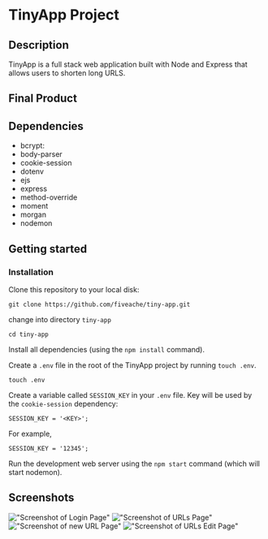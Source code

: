 # TinyApp Project

## Description
TinyApp is a full stack web application built with Node and Express that allows users to shorten long URLS.

## Final Product

## Dependencies

* bcrypt:
* body-parser
* cookie-session
* dotenv
* ejs
* express
* method-override
* moment
* morgan
* nodemon

## Getting started

### Installation

Clone this repository to your local disk:
```
git clone https://github.com/fiveache/tiny-app.git
```

change into directory `tiny-app`
```
cd tiny-app
```

Install all dependencies (using the `npm install` command).

Create a `.env` file in the root of the TinyApp project by running `touch .env`.
```
touch .env
```
Create a variable called `SESSION_KEY` in your `.env` file. Key will be used by the `cookie-session` dependency:
```
SESSION_KEY = '<KEY>';
```

For example,
```
SESSION_KEY = '12345';
```

Run the development web server using the `npm start` command (which will start nodemon).

## Screenshots
!["Screenshot of Login Page"](https://github.com/fiveache/tiny-app/blob/master/docs/loginpage.png?raw=true)
!["Screenshot of URLs Page"](https://github.com/fiveache/tiny-app/blob/master/docs/urlpage.png?raw=true)
!["Screenshot of new URL Page"](https://github.com/fiveache/tiny-app/blob/master/docs/newurl.png?raw=true)
!["Screenshot of URLs Edit Page"](https://github.com/fiveache/tiny-app/blob/master/docs/urlupdatepage.png?raw=true)
